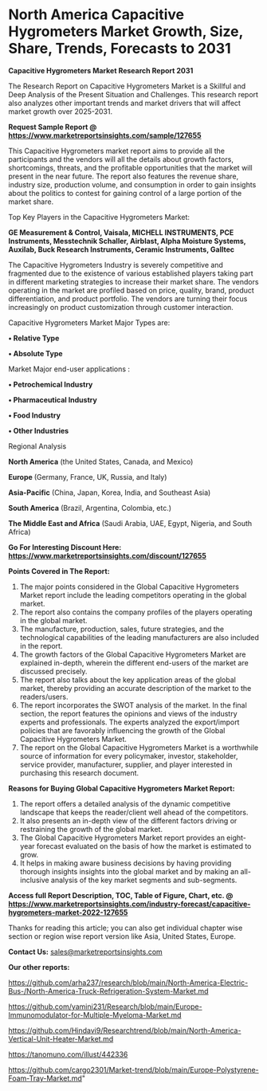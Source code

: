 # North America Capacitive Hygrometers Market Growth, Size, Share, Trends, Forecasts to 2031

<strong>Capacitive Hygrometers Market Research Report 2031</strong>

The Research Report on Capacitive Hygrometers Market is a Skillful and Deep Analysis of the Present Situation and Challenges. This research report also analyzes other important trends and market drivers that will affect market growth over 2025-2031.

<strong>Request Sample Report @ <a href=https://www.marketreportsinsights.com/sample/127655>https://www.marketreportsinsights.com/sample/127655</a></strong>

This Capacitive Hygrometers market report aims to provide all the participants and the vendors will all the details about growth factors, shortcomings, threats, and the profitable opportunities that the market will present in the near future. The report also features the revenue share, industry size, production volume, and consumption in order to gain insights about the politics to contest for gaining control of a large portion of the market share.

Top Key Players in the Capacitive Hygrometers Market:

<strong>GE Measurement & Control, Vaisala, MICHELL INSTRUMENTS, PCE Instruments, Messtechnik Schaller, Airblast, Alpha Moisture Systems, Auxilab, Buck Research Instruments, Ceramic Instruments, Galltec</strong>

The Capacitive Hygrometers Industry is severely competitive and fragmented due to the existence of various established players taking part in different marketing strategies to increase their market share. The vendors operating in the market are profiled based on price, quality, brand, product differentiation, and product portfolio. The vendors are turning their focus increasingly on product customization through customer interaction.

Capacitive Hygrometers Market Major Types are:

<strong>• Relative Type

• Absolute Type</strong>

Market Major end-user applications :

<strong>• Petrochemical Industry

• Pharmaceutical Industry

• Food Industry

• Other Industries</strong>

Regional Analysis

</u><strong><b>North America</b></strong> (the United States, Canada, and Mexico)

<strong><b>Europe </b></strong>(Germany, France, UK, Russia, and Italy)

<strong><b>Asia-Pacific</b></strong> (China, Japan, Korea, India, and Southeast Asia)

<strong><b>South America</b></strong> (Brazil, Argentina, Colombia, etc.)

<strong><b>The Middle East and Africa</b></strong> (Saudi Arabia, UAE, Egypt, Nigeria, and South Africa)

<strong>Go For Interesting Discount Here: <a href=https://www.marketreportsinsights.com/discount/127655>https://www.marketreportsinsights.com/discount/127655</a></strong>

<strong>Points Covered in The Report:</strong>
<ol>
  <li>The major points considered in the Global Capacitive Hygrometers Market report include the leading competitors operating in the global market.</li>
  <li>The report also contains the company profiles of the players operating in the global market.</li>
  <li>The manufacture, production, sales, future strategies, and the technological capabilities of the leading manufacturers are also included in the report.</li>
  <li>The growth factors of the Global Capacitive Hygrometers Market are explained in-depth, wherein the different end-users of the market are discussed precisely.</li>
  <li>The report also talks about the key application areas of the global market, thereby providing an accurate description of the market to the readers/users.</li>
  <li>The report incorporates the SWOT analysis of the market. In the final section, the report features the opinions and views of the industry experts and professionals. The experts analyzed the export/import policies that are favorably influencing the growth of the Global Capacitive Hygrometers Market.</li>
  <li>The report on the Global Capacitive Hygrometers Market is a worthwhile source of information for every policymaker, investor, stakeholder, service provider, manufacturer, supplier, and player interested in purchasing this research document.</li>
</ol>
<strong>Reasons for Buying Global Capacitive Hygrometers Market Report:</strong>

<ol>
  <li>The report offers a detailed analysis of the dynamic competitive landscape that keeps the reader/client well ahead of the competitors.</li>
  <li>It also presents an in-depth view of the different factors driving or restraining the growth of the global market.</li>
  <li>The Global Capacitive Hygrometers Market report provides an eight-year forecast evaluated on the basis of how the market is estimated to grow.</li>
  <li>It helps in making aware business decisions by having providing thorough insights insights into the global market and by making an all-inclusive analysis of the key market segments and sub-segments.</li>
</ol>
<strong>Access full Report Description, TOC, Table of Figure, Chart, etc. @ <a href=https://www.marketreportsinsights.com/industry-forecast/capacitive-hygrometers-market-2022-127655>https://www.marketreportsinsights.com/industry-forecast/capacitive-hygrometers-market-2022-127655</a></strong>


Thanks for reading this article; you can also get individual chapter wise section or region wise report version like Asia, United States, Europe.

<strong>Contact Us:</strong>
sales@marketreportsinsights.com

<strong>Our other reports:</strong>

<a href=https://github.com/arha237/research/blob/main/North-America-Electric-Bus-/North-America-Truck-Refrigeration-System-Market.md>https://github.com/arha237/research/blob/main/North-America-Electric-Bus-/North-America-Truck-Refrigeration-System-Market.md</a>

<a href=https://github.com/yamini231/Research/blob/main/Europe-Immunomodulator-for-Multiple-Myeloma-Market.md>https://github.com/yamini231/Research/blob/main/Europe-Immunomodulator-for-Multiple-Myeloma-Market.md</a>

<a href=https://github.com/Hindavi9/Researchtrend/blob/main/North-America-Vertical-Unit-Heater-Market.md>https://github.com/Hindavi9/Researchtrend/blob/main/North-America-Vertical-Unit-Heater-Market.md</a>

<a href=https://tanomuno.com/illust/442336>https://tanomuno.com/illust/442336</a>

<a href=https://github.com/cargo2301/Market-trend/blob/main/Europe-Polystyrene-Foam-Tray-Market.md>https://github.com/cargo2301/Market-trend/blob/main/Europe-Polystyrene-Foam-Tray-Market.md</a>"
